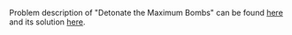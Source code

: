 Problem description of "Detonate the Maximum Bombs" can be found [here](https://leetcode.com/problems/detonate-the-maximum-bombs/description/) and its solution [here](https://github.com/aurimas13/Solutions-To-Problems/blob/main/LeetCode/Python%20Solutions/Detonate%20the%20Maximum%20Bombs/detonate.py).